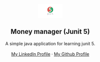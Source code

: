 <div align="center">
  <a href="[https://github.com/matheusAlvarenga/money-manager](https://github.com/matheusAlvarenga/money-manager)">
    <img src="cover.jpg" alt="Logo" width="80">
  </a>

<h2 align="center">Money manager (Junit 5)</h2>
  <p align="center">
    A simple java application for learning junit 5. 
    <br />
    <br />
    <a href="https://br.linkedin.com/in/matheus-alvarenga-de-oliveira">My LinkedIn Profile</a>
    ·
    <a href="https://github.com/matheusAlvarenga">My Github Profile</a>
</div>
